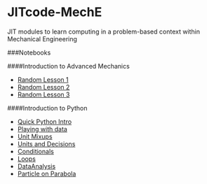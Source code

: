 
JITcode-MechE
=============

JIT modules to learn computing in a problem-based context within Mechanical Engineering

###Notebooks

####Introduction to Advanced Mechanics
* [Random Lesson 1](http://nbviewer.ipython.org/urls/github.com/barbagroup/JITcode-MechE/blob/master/module01_Introduction_to_Advanced_Mechanics/01_Lesson01_Random_Lesson_1.ipynb)
* [Random Lesson 2](http://nbviewer.ipython.org/urls/github.com/barbagroup/JITcode-MechE/blob/master/module01_Introduction_to_Advanced_Mechanics/02_Lesson02_Random_Lesson_2.ipynb)
* [Random Lesson 3](http://nbviewer.ipython.org/urls/github.com/barbagroup/JITcode-MechE/blob/master/module01_Introduction_to_Advanced_Mechanics/03_Lesson03_Random_Lesson_3.ipynb)

####Introduction to Python
* [Quick Python Intro](http://nbviewer.ipython.org/urls/github.com/barbagroup/JITcode-MechE/blob/master/module00_Introduction_to_Python/00_Lesson00_Quick_Python_Intro.ipynb)
* [Playing with data](http://nbviewer.ipython.org/urls/github.com/barbagroup/JITcode-MechE/blob/master/module00_Introduction_to_Python/01_Lesson01_Playing_with_data.ipynb)
* [Unit Mixups](http://nbviewer.ipython.org/urls/github.com/barbagroup/JITcode-MechE/blob/master/module00_Introduction_to_Python/02_Lesson02_Unit_Mixups.ipynb)
* [Units and Decisions](http://nbviewer.ipython.org/urls/github.com/barbagroup/JITcode-MechE/blob/master/module00_Introduction_to_Python/02_Lesson02_Units_and_Decisions.ipynb)
* [Conditionals](http://nbviewer.ipython.org/urls/github.com/barbagroup/JITcode-MechE/blob/master/module00_Introduction_to_Python/03_Lesson03_Conditionals.ipynb)
* [Loops](http://nbviewer.ipython.org/urls/github.com/barbagroup/JITcode-MechE/blob/master/module00_Introduction_to_Python/04_Lesson04_Loops.ipynb)
* [DataAnalysis](http://nbviewer.ipython.org/urls/github.com/barbagroup/JITcode-MechE/blob/master/module00_Introduction_to_Python/05_Lesson05_DataAnalysis.ipynb)
* [Particle on Parabola](http://nbviewer.ipython.org/urls/github.com/barbagroup/JITcode-MechE/blob/master/module00_Introduction_to_Python/99_Lesson99_Particle_on_Parabola.ipynb)

